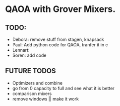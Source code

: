 # QAOA with Grover Mixers.

## TODO:

- Debora: remove stuff from stagen, knapsack
- Paul: Add python code for QAOA, tranfer it in c
- Lennart:
- Soren: add code

## FUTURE TODOS

- Optimizers and combine
- go from 0 capacity to full and see what it is better
- comparison mixers
- remove windows || make it work
